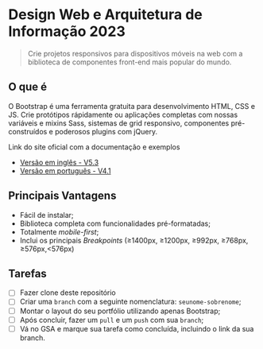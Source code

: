 # Design Web e Arquitetura de Informação 2023

> Crie projetos responsivos para dispositivos móveis na web com a biblioteca de componentes front-end mais popular do mundo.


## O que é

O Bootstrap é uma ferramenta gratuita para desenvolvimento HTML, CSS e JS. Crie protótipos rápidamente ou aplicações completas com nossas variáveis e mixins Sass, sistemas de grid responsivo, componentes pré-construídos e poderosos plugins com jQuery.

Link do site oficial com a documentação e exemplos

- [Versão em inglês - V5.3](https://getbootstrap.com)
- [Versão em português - V4.1](https://getbootstrap.com.br)

## Principais Vantagens
- Fácil de instalar;
- Biblioteca completa com funcionalidades pré-formatadas;
- Totalmente *mobile-first*;
- Inclui os principais *Breakpoints* (≥1400px, ≥1200px, ≥992px, ≥768px, ≥576px,<576px)

## Tarefas
- [ ] Fazer clone deste repositório
- [ ] Criar uma ```branch``` com a seguinte nomenclatura: ```seunome-sobrenome```;
- [ ] Montar o layout do seu portfólio utilizando apenas Bootstrap;
- [ ] Após concluir, fazer um ```pull``` e um ```push``` com sua ```branch```;
- [ ] Vá no GSA e marque sua tarefa como concluída, incluindo o link da sua branch.
